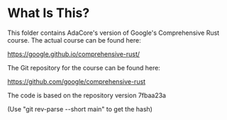 # What Is This?

This folder contains AdaCore's version of Google's Comprehensive Rust course.
The actual course can be found here:

   https://google.github.io/comprehensive-rust/

The Git repository for the course can be found here:

   https://github.com/google/comprehensive-rust

The code is based on the repository version 7fbaa23a

   (Use "git rev-parse --short main" to get the hash)

